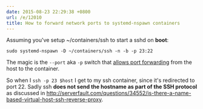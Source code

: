 ```yaml
---
date: 2015-08-23 22:29:38 +0800
url: /e/12010
title: How to forward network ports to systemd-nspawn containers
---
```



Assuming you've setup ~/containers/ssh to start a sshd on **boot**:

	sudo systemd-nspawn -D ~/containers/ssh -n -b -p 23:22

The magic is the `--port` aka `-p` switch that [allows port forwarding](https://github.com/systemd/systemd/issues/456#issuecomment-125381351) from the host to the container.


So when I `ssh -p 23 $host` I get to my ssh container, since it's redirected to port 22. Sadly ssh **does not send the hostname as part of the SSH protocol** as discussed in <http://serverfault.com/questions/34552/is-there-a-name-based-virtual-host-ssh-reverse-proxy>.

